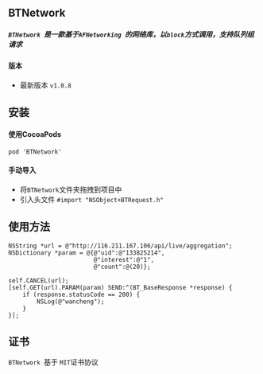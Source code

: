 ## BTNetwork

##### `BTNetwork `是一款基于`AFNetworking `的网络库，以`block`方式调用，支持队列组请求

#### 版本
- 最新版本 `v1.0.8`


## 安装
#### 使用CocoaPods
	pod 'BTNetwork'
#### 手动导入
- 将`BTNetwork`文件夹拖拽到项目中
- 引入头文件 `#import "NSObject+BTRequest.h"`

## 使用方法
	NSString *url = @"http://116.211.167.106/api/live/aggregation";
    NSDictionary *param = @{@"uid":@"133825214",
                            @"interest":@"1",
                            @"count":@(20)};
                             
    self.CANCEL(url);
    [self.GET(url).PARAM(param) SEND:^(BT_BaseResponse *response) {
        if (response.statusCode == 200) {
            NSLog(@"wancheng");
        }
    }];
	

## 证书
`BTNetwork `基于 `MIT`证书协议
